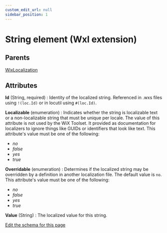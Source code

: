 ```yaml
---
custom_edit_url: null
sidebar_position: 1
---
```

# String element (Wxl extension)


## Parents
[WixLocalization](wixlocalization.md)

## Attributes
**Id** (String, required)
  : Identity of the localized string. Referenced in .wxs files using `!(loc.Id)` or in locutil using `#(loc.Id)`.

**Localizable** (enumeration)
  : Indicates whether the string is localizable text or a non-localizable string that must be unique per locale. The value of this attribute is not used by the WiX Toolset. It provided as documentation for localizers to ignore things like GUIDs or identifiers that look like text. This attribute's value must be one of the following:
- *no*
- *false*
- *yes*
- *true*

**Overridable** (enumeration)
  : Determines if the localized string may be overridden by a definition in another localization file. The default value is `no`. This attribute's value must be one of the following:
- *no*
- *false*
- *yes*
- *true*

**Value** (String)
  : The localized value for this string.


[Edit the schema for this page](https://github.com/wixtoolset/web/blob/master/src/xsd4/wixloc.xsd)